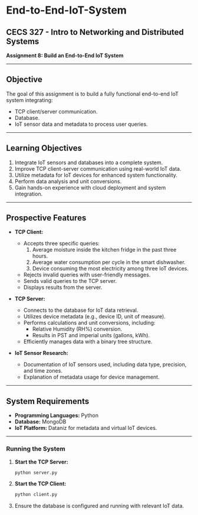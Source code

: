 # End-to-End-IoT-System

## CECS 327 - Intro to Networking and Distributed Systems  
**Assignment 8: Build an End-to-End IoT System**  

---

## Objective  
The goal of this assignment is to build a fully functional end-to-end IoT system integrating:  
- TCP client/server communication.  
- Database.  
- IoT sensor data and metadata to process user queries.

---

## Learning Objectives  
1. Integrate IoT sensors and databases into a complete system.  
2. Improve TCP client-server communication using real-world IoT data.  
3. Utilize metadata for IoT devices for enhanced system functionality.  
4. Perform data analysis and unit conversions.  
5. Gain hands-on experience with cloud deployment and system integration.  

---

## Prospective Features  
- **TCP Client:**  
  - Accepts three specific queries:  
    1. Average moisture inside the kitchen fridge in the past three hours.  
    2. Average water consumption per cycle in the smart dishwasher.  
    3. Device consuming the most electricity among three IoT devices.  
  - Rejects invalid queries with user-friendly messages.  
  - Sends valid queries to the TCP server.  
  - Displays results from the server.  

- **TCP Server:**  
  - Connects to the database for IoT data retrieval.  
  - Utilizes device metadata (e.g., device ID, unit of measure).  
  - Performs calculations and unit conversions, including:  
    - Relative Humidity (RH%) conversion.  
    - Results in PST and imperial units (gallons, kWh).  
  - Efficiently manages data with a binary tree structure.  

- **IoT Sensor Research:**  
  - Documentation of IoT sensors used, including data type, precision, and time zones.  
  - Explanation of metadata usage for device management.  

---

## System Requirements  
- **Programming Languages:** Python 
- **Database:** MongoDB
- **IoT Platform:** Dataniz for metadata and virtual IoT devices.  

---

### Running the System  
1. **Start the TCP Server:**  
   ```bash
   python server.py
   ```
2. **Start the TCP Client:**  
   ```bash
   python client.py
   ```
3. Ensure the database is configured and running with relevant IoT data.  
